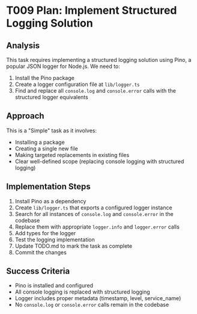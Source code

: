 # T009 Plan: Implement Structured Logging Solution

## Analysis

This task requires implementing a structured logging solution using Pino, a popular JSON logger for Node.js. We need to:

1. Install the Pino package
2. Create a logger configuration file at `lib/logger.ts`
3. Find and replace all `console.log` and `console.error` calls with the structured logger equivalents

## Approach

This is a "Simple" task as it involves:

- Installing a package
- Creating a single new file
- Making targeted replacements in existing files
- Clear well-defined scope (replacing console logging with structured logging)

## Implementation Steps

1. Install Pino as a dependency
2. Create `lib/logger.ts` that exports a configured logger instance
3. Search for all instances of `console.log` and `console.error` in the codebase
4. Replace them with appropriate `logger.info` and `logger.error` calls
5. Add types for the logger
6. Test the logging implementation
7. Update TODO.md to mark the task as complete
8. Commit the changes

## Success Criteria

- Pino is installed and configured
- All console logging is replaced with structured logging
- Logger includes proper metadata (timestamp, level, service_name)
- No `console.log` or `console.error` calls remain in the codebase
